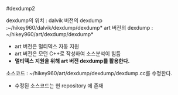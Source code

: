 #dexdump2

dexdump의 위치 : dalvik 버전의 dexdump :~/hikey960/dalvik/dexdump/dexdump*
art      버전의 dexdump : ~/hikey960/art/dexdump/dexdump*
 - art 버전은 멀티덱스 자동 지원
 - art 버전은 모던 C++로 작성하여 소스분석이 힘듬
 - **멀티덱스 지원을 위해 art 버전 dexdump를 활용한다.**

소스코드 : ~/hikey960/art/dexdump/dexdump/dexdump.cc를 수정한다.

 - 수정된 소스코드는 현 repository 에 존재


